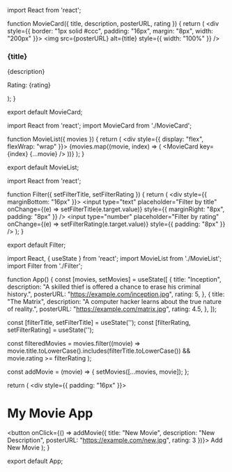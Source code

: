 import React from 'react';

function MovieCard({ title, description, posterURL, rating }) {
  return (
    <div style={{ border: "1px solid #ccc", padding: "16px", margin: "8px", width: "200px" }}>
      <img src={posterURL} alt={title} style={{ width: "100%" }} />
      <h3>{title}</h3>
      <p>{description}</p>
      <p>Rating: {rating}</p>
    </div>
  );
}

export default MovieCard;

import React from 'react';
import MovieCard from './MovieCard';

function MovieList({ movies }) {
  return (
    <div style={{ display: "flex", flexWrap: "wrap" }}>
      {movies.map((movie, index) => (
        <MovieCard key={index} {...movie} />
      ))}
    </div>
  );
}

export default MovieList;

import React from 'react';

function Filter({ setFilterTitle, setFilterRating }) {
  return (
    <div style={{ marginBottom: "16px" }}>
      <input
        type="text"
        placeholder="Filter by title"
        onChange={(e) => setFilterTitle(e.target.value)}
        style={{ marginRight: "8px", padding: "8px" }}
      />
      <input
        type="number"
        placeholder="Filter by rating"
        onChange={(e) => setFilterRating(e.target.value)}
        style={{ padding: "8px" }}
      />
    </div>
  );
}

export default Filter;


import React, { useState } from 'react';
import MovieList from './MovieList';
import Filter from './Filter';

function App() {
  const [movies, setMovies] = useState([
    {
      title: "Inception",
      description: "A skilled thief is offered a chance to erase his criminal history.",
      posterURL: "https://example.com/inception.jpg",
      rating: 5,
    },
    {
      title: "The Matrix",
      description: "A computer hacker learns about the true nature of reality.",
      posterURL: "https://example.com/matrix.jpg",
      rating: 4.5,
    },
  ]);

  const [filterTitle, setFilterTitle] = useState('');
  const [filterRating, setFilterRating] = useState('');

  const filteredMovies = movies.filter((movie) => 
    movie.title.toLowerCase().includes(filterTitle.toLowerCase()) &&
    movie.rating >= filterRating
  );

  const addMovie = (movie) => {
    setMovies([...movies, movie]);
  };

  return (
    <div style={{ padding: "16px" }}>
      <h1>My Movie App</h1>
      <Filter setFilterTitle={setFilterTitle} setFilterRating={setFilterRating} />
      <button onClick={() => addMovie({ title: "New Movie", description: "New Description", posterURL: "https://example.com/new.jpg", rating: 3 })}>
        Add New Movie
      </button>
      <MovieList movies={filteredMovies} />
    </div>
  );
}

export default App;


